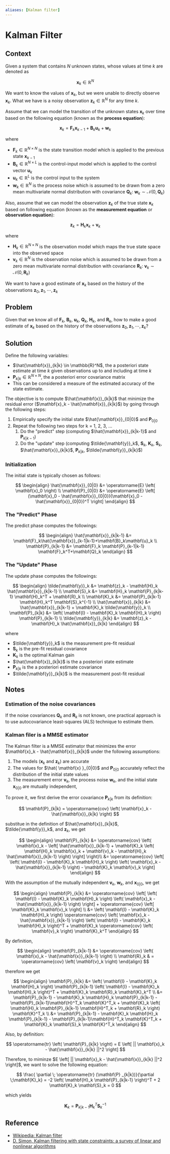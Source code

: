```yaml
---
aliases: [Kalman filter]
---
```


# Kalman Filter

## Context

Given a system that contains $N$ unknown states, whose values at time $k$ are denoted as

$$
\mathbf{x}_k \in \mathbb{R}^N
$$

We want to know the values of $\mathbf{x}_k$, but we were unable to directly observe $\mathbf{x}_k$. What we have is a noisy observation $\mathbf{z}_k \in \mathbb{R}^N$ for any time $k$. 

Assume that we can model the transition of the unknown states $\mathbf{x}_k$ over time based on the following equation (known as the **process equation**):

$$
\mathbf{x}_k = \mathbf{F}_k\mathbf{x}_{k-1} + \mathbf{B}_k\mathbf{u}_k + \mathbf{w}_k
$$

where

* $\mathbf{F}_k \in \mathbb{R}^{N \times N}$ is the state transition model which is applied to the previous state $\mathbf{x}_{k-1}$
* $\mathbf{B}_k \in \mathbb{R}^{N \times L}$ is the control-input model which is applied to the control vector $\mathbf{u}_k$
* $\mathbf{u}_k \in \mathbb{R}^L$ is the control input to the system
* $\mathbf{w}_k \in \mathbb{R}^N$ is the process noise which is assumed to be drawn from a zero mean multivariate normal distribution with covariance $\mathbf{Q}_k$: $\mathbf{w}_k \sim \mathcal {N} \left(0,\mathbf{Q}_{k}\right)$

Also, assume that we can model the observation $\mathbf{z}_k$ of the true state $\mathbf{x}_k$ based on following equation (known as the **measurement equation** or **observation equation**):

$$
\mathbf{z}_k = \mathbf{H}_k \mathbf{x}_k + \mathbf{v}_k
$$

where

* $\mathbf{H}_k \in \mathbb{R}^{N \times N}$ is the observation model which maps the true state space into the observed space
* $\mathbf{v}_k \in \mathbb{R}^N$ is the observation noise which is assumed to be drawn from a zero mean multivariate normal distribution with covariance $\mathbf{R}_k$: $\mathbf{v}_k \sim \mathcal {N} \left(0,\mathbf{R}_{k}\right)$

We want to have a good estimate of $\mathbf{x}_k$ based on the history of the observations $\mathbf{z}_0, \mathbf{z}_1, \cdots, \mathbf{z}_k$

## Problem

Given that we know all of $\mathbf{F}_k$, $\mathbf{B}_k$, $\mathbf{u}_k$, $\mathbf{Q}_k$, $\mathbf{H}_k$, and $\mathbf{R}_k$, how to make a good estimate of $\mathbf{x}_k$ based on the history of the observations $\mathbf{z}_0, \mathbf{z}_1, \cdots, \mathbf{z}_k$?

## Solution

Define the following variables:

* $\hat{\mathbf{x}}_{k|k} \in \mathbb{R}^N$, the a posteriori state estimate at time $k$ given observations up to and including at time $k$
* $\mathbf{P}_{k|k} \in \mathbb{R}^{N \times N}$, the a posteriori error covariance matrix
 * This can be considered a measure of the estimated accuracy of the state estimate.

The objective is to compute $\hat{\mathbf{x}}_{k|k}$ that minimize the residual error ($\mathbf{x}_k - \hat{\mathbf{x}}_{k|k}$) by going through the following steps:

1. Empirically specify the initial state $\hat{\mathbf{x}}_{0|0}$ and $\mathbf{P}_{0|0}$
2. Repeat the following two steps for k = 1, 2, 3, ...
   1. Do the "predict" step (computing $\hat{\mathbf{x}}_{k|k-1}$ and $\mathbf{P}_{k|k-1}$)
   2. Do the "update" step (computing $\tilde{\mathbf{y}}_k$, $\mathbf{S}_k$, $\mathbf{K}_k$, $\mathbf{S}_k$, $\hat{\mathbf{x}}_{k|k}$, $\mathbf{P}_{k|k}$, $\tilde{\mathbf{y}}_{k|k}$)

### Initialization

The initial state is typically chosen as follows:

$$
\begin{align}
\hat{\mathbf{x}}_{0|0} &= \operatorname{E} \left( \mathbf{x}_0 \right) \\
\mathbf{P}_{0|0} &= \operatorname{E} \left[ (\mathbf{x}_0 - \hat{\mathbf{x}}_{0|0})(\mathbf{x}_0 - \hat{\mathbf{x}}_{0|0})^T \right]
\end{align}
$$

### The "Predict" Phase

The predict phase computes the followings:

$$
\begin{align}
\hat{\mathbf{x}}_{k|k-1} &= \mathbf{F}_k\hat{\mathbf{x}}_{k-1|k-1}+\mathbf{B}_k\mathbf{u}_k \\
\mathbf{P}_{k|k-1} &= \mathbf{F}_k \mathbf{P}_{k-1|k-1} \mathbf{F}_k^T+\mathbf{Q}_k
\end{align}
$$

### The "Update" Phase

The update phase computes the followings:

$$
\begin{align}
\tilde{\mathbf{y}}_k &= \mathbf{z}_k - \mathbf{H}_k \hat{\mathbf{x}}_{k|k-1} \\
\mathbf{S}_k &= \mathbf{H}_k \mathbf{P}_{k|k-1} \mathbf{H}_k^T + \mathbf{R}_k \\
\mathbf{K}_k &= \mathbf{P}_{k|k-1}  \mathbf{H}_k^T  \mathbf{S}_k^{-1} \\
\hat{\mathbf{x}}_{k|k} &= \hat{\mathbf{x}}_{k|k-1} + \mathbf{K}_k \tilde{\mathbf{y}}_k \\
\mathbf{P}_{k|k} &= \left( \mathbf{I} - \mathbf{K}_k \mathbf{H}_k  \right) \mathbf{P}_{k|k-1} \\
\tilde{\mathbf{y}}_{k|k} &= \mathbf{z}_k - \mathbf{H}_k  \hat{\mathbf{x}}_{k|k}
\end{align}
$$

where

* $\tilde{\mathbf{y}}_k$ is the measurement pre-fit residual
* $\mathbf{S}_k$ is the pre-fit residual covariance
* $\mathbf{K}_k$ is the optimal Kalman gain
* $\hat{\mathbf{x}}_{k|k}$ is the a posteriori state estimate
* $\mathbf{P}_{k|k}$ is the a posteriori estimate covariance
* $\tilde{\mathbf{y}}_{k|k}$ is the measurement post-fit residual

## Notes

### Estimation of the noise covariances

If the noise covariances $\mathbf{Q}_k$ and $\mathbf{R}_k$ is not known, one practical approach is to use autocovariance least-squares (ALS) technique to estimate them.

### Kalman filer is a MMSE estimator

The Kalman filter is a MMSE estimator that minimizes the error $\mathbf{x}_k - \hat{\mathbf{x}}_{k|k}$ under the following assumptions:

1. The models ($\mathbf{x}_k$ and $\mathbf{z}_k$) are accurate
2. The values for $\hat{ \mathbf{x} }_{0|0}$ and $\mathbf{P}_{0|0}$ accurately reflect the distribution of the initial state values
3. The measurement error $\mathbf{v}_k$, the process noise $\mathbf{w}_k$, and the initial state $\mathbf{x}_{0|0}$ are mutually independent,

To prove it, we first derive the error covariance $\mathbf{P}_{k|k}$ from its definition:

$$
\mathbf{P}_{k|k} = \operatorname{cov} \left( \mathbf{x}_k - \hat{\mathbf{x}}_{k|k} \right)
$$

substitue in the definition of $\hat{\mathbf{x}}_{k|k}$, $\tilde{\mathbf{y}}_k$, and $\mathbf{z}_k$, we get

$$
\begin{align}
\mathbf{P}_{k|k} &= \operatorname{cov} 
\left( 
    \mathbf{x}_k - 
    \left[ 
        \hat{\mathbf{x}}_{k|k-1} + \mathbf{K}_k 
        \left( 
            \mathbf{H}_k \mathbf{x}_k + 
            \mathbf{v}_k  - 
            \mathbf{H}_k \hat{\mathbf{x}}_{k|k-1}
        \right)
    \right]
\right)\\
&= \operatorname{cov} 
\left[
    \left( \mathbf{I} - \mathbf{K}_k \mathbf{H}_k \right) 
    \left( \mathbf{x}_k - \hat{\mathbf{x}}_{k|k-1} \right) - 
    \mathbf{K}_k \mathbf{v}_k
\right]
\end{align}
$$

With the assumption of the mutually independent $\mathbf{v}_k$, $\mathbf{w}_k$, and $\mathbf{x}_{0|0}$, we get

$$
\begin{align}
\mathbf{P}_{k|k} &= \operatorname{cov} 
\left[ 
    \left( \mathbf{I} - \mathbf{K}_k \mathbf{H}_k \right) 
    \left( \mathbf{x}_k - \hat{\mathbf{x}}_{k|k-1} \right)
\right] + 
\operatorname{cov} \left[  \mathbf{K}_k \mathbf{v}_k \right] \\
&= \left( \mathbf{I} - \mathbf{K}_k \mathbf{H}_k \right) \operatorname{cov} \left( \mathbf{x}_k - \hat{\mathbf{x}}_{k|k-1} \right) 
\left( \mathbf{I} - \mathbf{K}_k \mathbf{H}_k \right)^T + 
\mathbf{K}_k \operatorname{cov} \left( \mathbf{v}_k \right) \mathbf{K}_k^T
\end{align}
$$

By definition,

$$
\begin{align}
\mathbf{P}_{k|k-1} &= \operatorname{cov} \left( \mathbf{x}_k - \hat{\mathbf{x}}_{k|k-1} \right) \\
\mathbf{R}_k & = \operatorname{cov} \left( \mathbf{v}_k \right)
\end{align}
$$

therefore we get

$$
\begin{align}
\mathbf{P}_{k|k} &= 
\left( \mathbf{I} - \mathbf{K}_k \mathbf{H}_k \right)
\mathbf{P}_{k|k-1}
\left( \mathbf{I} - \mathbf{K}_k \mathbf{H}_k \right)^T + 
\mathbf{K}_k \mathbf{R}_k \mathbf{K}_k^T \\
&=
\mathbf{P}_{k|k-1} - 
\mathbf{K}_k \mathbf{H}_k \mathbf{P}_{k|k-1} - 
\mathbf{P}_{k|k-1}\mathbf{H}^T_k \mathbf{K}^T_k + 
\mathbf{K}_k \left( \mathbf{H}_k \mathbf{P}_{k|k-1} \mathbf{H}^T_k + \mathbf{R}_k \right) \mathbf{K}^T_k \\
&=
\mathbf{P}_{k|k-1} - 
\mathbf{K}_k \mathbf{H}_k \mathbf{P}_{k|k-1} - 
\mathbf{P}_{k|k-1}\mathbf{H}^T_k \mathbf{K}^T_k + 
\mathbf{K}_k \mathbf{S}_k \mathbf{K}^T_k
\end{align}
$$

Also, by definition:

$$
\operatorname{tr} \left( \mathbf{P}_{k|k} \right) = E \left[ || \mathbf{x}_k - \hat{\mathbf{x}}_{k|k} ||^2  \right]
$$

Therefore, to miminze $E \left[ || \mathbf{x}_k - \hat{\mathbf{x}}_{k|k} ||^2 \right]$, we want to solve the following equation:

$$
\frac{ \partial \; \operatorname{tr} (\mathbf{P} _{k|k})}{\partial \;\mathbf{K}_k} = -2 \left( \mathbf{H}_k \mathbf{P}_{k|k-1} \right)^T +  2 \mathbf{K}_k \mathbf{S}_k = 0
$$

which yields

$$
\mathbf{K}_k = \mathbf{P}_{k|k-1} \mathbf{H}^T_k \mathbf{S}^{-1}_k
$$

## Reference

* [Wikipedia: Kalman filter](https://en.wikipedia.org/wiki/Kalman_filter)
* [D. Simon, Kalman filtering with state constraints: a survey of linear and nonlinear algorithms](https://academic.csuohio.edu/simond/pubs/IETKalman.pdf)
